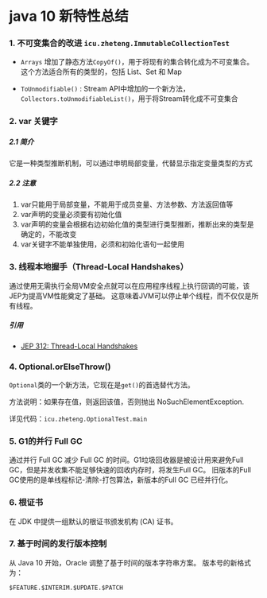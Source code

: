 # java 10 新特性总结

### 1. 不可变集合的改进 `icu.zheteng.ImmutableCollectionTest`

- `Arrays` 增加了静态方法`CopyOf()`，用于将现有的集合转化成为不可变集合。 这个方法适合所有的类型的，包括 List、Set 和 Map

- `ToUnmodifiable()` : Stream API中增加的一个新方法，`Collectors.toUnmodifiableList()`，用于将Stream转化成不可变集合

### 2. var 关键字

##### 2.1 简介

它是一种类型推断机制，可以通过申明局部变量，代替显示指定变量类型的方式

##### 2.2 注意

1. var只能用于局部变量，不能用于成员变量、方法参数、方法返回值等
2. var声明的变量必须要有初始化值
3. var声明的变量会根据右边初始化值的类型进行类型推断，推断出来的类型是确定的，不能改变
4. var关键字不能单独使用，必须和初始化语句一起使用

### 3. 线程本地握手（Thread-Local Handshakes）

通过使用无需执行全局VM安全点就可以在应用程序线程上执行回调的可能，该JEP为提高VM性能奠定了基础。
这意味着JVM可以停止单个线程，而不仅仅是所有线程。

##### 引用
- [JEP 312: Thread-Local Handshakes](https://openjdk.org/jeps/312)


### 4.  Optional.orElseThrow()

`Optional`类的一个新方法，它现在是`get()`的首选替代方法。

方法说明：如果存在值，则返回该值，否则抛出 NoSuchElementException.

详见代码：`icu.zheteng.OptionalTest.main`

### 5. G1的并行 Full GC 

通过并行 Full GC 减少 Full GC 的时间。G1垃圾回收器是被设计用来避免Full GC，但是并发收集不能足够快速的回收内存时，将发生Full GC。
旧版本的Full GC使用的是单线程标记-清除-打包算法，新版本的Full GC 已经并行化。

### 6. 根证书

在 JDK 中提供一组默认的根证书颁发机构 (CA) 证书。

### 7. 基于时间的发行版本控制

从 Java 10 开始，Oracle 调整了基于时间的版本字符串方案。 版本号的新格式为：

`$FEATURE.$INTERIM.$UPDATE.$PATCH`




